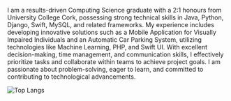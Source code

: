I am a results-driven Computing Science graduate with a 2:1 honours from University College Cork, possessing strong technical skills in Java, Python, Django, Swift, MySQL, and related frameworks. My experience includes developing innovative solutions such as a Mobile Application for Visually Impaired Individuals and an Automatic Car Parking System, utilizing technologies like Machine Learning, PHP, and Swift UI. With excellent decision-making, time management, and communication skills, I effectively prioritize tasks and collaborate within teams to achieve project goals. I am passionate about problem-solving, eager to learn, and committed to contributing to technological advancements.


![Top Langs](https://github-readme-stats.vercel.app/api/top-langs/?username=SrK1080&layout=compact&langs_count=8)
<!--
**SrK1080/SrK1080** is a ✨ _special_ ✨ repository because its `README.md` (this file) appears on your GitHub profile.

Here are some ideas to get you started:

- 🔭 I’m currently working on ...
- 🌱 I’m currently learning ...
- 👯 I’m looking to collaborate on ...
- 🤔 I’m looking for help with ...
- 💬 Ask me about ...
- 📫 How to reach me: ...
- 😄 Pronouns: ...
- ⚡ Fun fact: ...
-->
